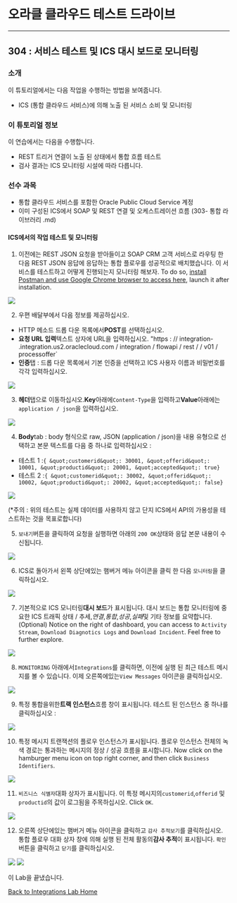 # 오라클 클라우드 테스트 드라이브 #
-----
## 304 : 서비스 테스트 및 ICS 대시 보드로 모니터링 ##


### 소개 ###
이 튜토리얼에서는 다음 작업을 수행하는 방법을 보여줍니다. 
- ICS (통합 클라우드 서비스)에 의해 노출 된 서비스 소비 및 모니터링 

### 이 튜토리얼 정보 ###
이 연습에서는 다음을 수행합니다. 
- REST 트리거 연결이 노출 된 상태에서 통합 흐름 테스트 
- 검사 결과는 ICS 모니터링 시설에 따라 다릅니다. 

### 선수 과목 ###

- 통합 클라우드 서비스를 포함한 Oracle Public Cloud Service 계정 
- 이미 구성된 ICS에서 SOAP 및 REST 연결 및 오케스트레이션 흐름 (303- 통합 라이브러리 .md) 

#### ICS에서의 작업 테스트 및 모니터링 

1. 이전에는 REST JSON 요청을 받아들이고 SOAP CRM 고객 서비스로 라우팅 한 다음 REST JSON 응답에 응답하는 통합 플로우를 성공적으로 배치했습니다. 이 서비스를 테스트하고 어떻게 진행되는지 모니터링 해보자. 
	To do so, [install Postman and use Google Chrome browser to access here](https://chrome.google.com/webstore/detail/postman/fhbjgbiflinjbdggehcddcbncdddomop), launch it after installation.


![](images/304/00.postman.launch.png)


2. 우편 배달부에서 다음 정보를 제공하십시오. 
- HTTP 메소드 드롭 다운 목록에서**POST**를 선택하십시오. 
- **요청 URL 입력**텍스트 상자에 URL을 입력하십시오. &quot;https : // integration- <Your ICS Identity Domain> .integration.us2.oraclecloud.com / integration / flowapi / rest / <Your Integration Service Name> / v01 / processoffer` 
- **인증**탭 : 드롭 다운 목록에서 기본 인증을 선택하고 ICS 사용자 이름과 비밀번호를 각각 입력하십시오. 

![](images/304/00.postman.basic.png)


3. **헤더**탭으로 이동하십시오.**Key**아래에`Content-Type`을 입력하고**Value**아래에는`application / json`을 입력하십시오. 

![](images/304/00.postman.headers.png)


4. **Body**tab : body 형식으로 raw, JSON (application / json)을 내용 유형으로 선택하고 본문 텍스트를 다음 중 하나로 입력하십시오 : 
- 테스트 1 :`{ &quot;customerid&quot;: 30001, &quot;offerid&quot;: 10001, &quot;productid&quot;: 20001, &quot;accepted&quot;: true}` 
- 테스트 2 :`{ &quot;customerid&quot;: 30002, &quot;offerid&quot;: 10002, &quot;productid&quot;: 20002, &quot;accepted&quot;: false}` 

![](images/304/00.postman.body.png)


(\*주의 : 위의 테스트는 실제 데이터를 사용하지 않고 단지 ICS에서 API의 가용성을 테스트하는 것을 목표로합니다) 

5. `보내기`버튼을 클릭하여 요청을 실행하면 아래의 `200 OK`상태와 응답 본문 내용이 수신됩니다. 

![](images/304/00.postman.response.png)


6. ICS로 돌아가서 왼쪽 상단에있는 햄버거 메뉴 아이콘을 클릭 한 다음 `모니터링`을 클릭하십시오. 

![](images/304/03.monitoring.home.png)


7. 기본적으로 ICS 모니터링**대시 보드**가 표시됩니다. 대시 보드는 통합 모니터링에 중요한 ICS 트래픽 상태 / 추세,*연결*,*통합*,*성공*,*실패*및 기타 정보를 요약합니다. 
	(Optional) Notice on the right of dashboard, you can access to `Activity Stream`, `Download Diagnotics Logs` and `Download Incident`. Feel free to further explore.


![](images/304/04.monitoring.dashboard.png)


8. `MONITORING` 아래에서`Integrations`를 클릭하면, 이전에 실행 된 최근 테스트 메시지를 볼 수 있습니다. 이제 오른쪽에있는`View Messages` 아이콘을 클릭하십시오. 

![](images/304/05.monitoring.integration.png)


9. 특정 통합을위한**트랙 인스턴스**흐름 창이 표시됩니다. 테스트 된 인스턴스 중 하나를 클릭하십시오 : 

![](images/304/06.monitoring.trackinstance.png)


10. 특정 메시지 트랜잭션의 플로우 인스턴스가 표시됩니다. 플로우 인스턴스 전체의 녹색 경로는 통과하는 메시지의 정상 / 성공 흐름을 표시합니다. 
	Now click on the hamburger menu icon on top right corner, and then click `Business Identifiers`.


![](images/304/07.monitoring.instance.png)


11. `비즈니스 식별자`대화 상자가 표시됩니다. 이 특정 메시지의`customerid`,`offerid` 및`productid`의 값이 로그됨을 주목하십시오. 
	Click `OK`.


![](images/304/08.monitoring.identifier.png)


12. 오른쪽 상단에있는 햄버거 메뉴 아이콘을 클릭하고 `감사 추적보기`를 클릭하십시오. 통합 플로우 대화 상자 창에 의해 실행 된 전체 활동의**감사 추적**이 표시됩니다. `확인`버튼을 클릭하고 `닫기`를 클릭하십시오. 

![](images/304/09.monitoring.audit.png)
![](images/304/10.monitoring.audit1.png)


이 Lab을 끝냈습니다. 

[Back to Integrations Lab Home](README.md) 

